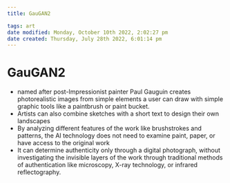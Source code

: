 ```yaml
---
title: GauGAN2

tags: art
date modified: Monday, October 10th 2022, 2:02:27 pm
date created: Thursday, July 28th 2022, 6:01:14 pm
---
```


# GauGAN2
- named after post-Impressionist painter Paul Gauguin creates photorealistic images from simple elements a user can draw with simple graphic tools like a paintbrush or paint bucket.
- Artists can also combine sketches with a short text to design their own landscapes
- By analyzing different features of the work like brushstrokes and patterns, the AI technology does not need to examine paint, paper, or have access to the original work
- It can determine authenticity only through a digital photograph, without investigating the invisible layers of the work through traditional methods of authentication like microscopy, X-ray technology, or infrared reflectography.

